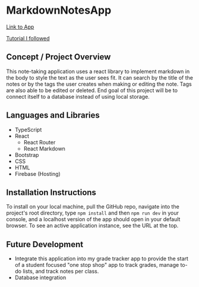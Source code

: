 # MarkdownNotesApp

[Link to App](https://notesapp-c9688.web.app/)

[Tutorial I followed](https://www.youtube.com/watch?v=j898RGRw0b4&t=1s)

## Concept / Project Overview
This note-taking application uses a react library to implement markdown in the body to style the text as the user sees fit. It can search by the title of the notes or by the tags the user creates when making or editing the note. Tags are also able to be edited or deleted. End goal of this project will be to connect itself to a database instead of using local storage.

## Languages and Libraries
- TypeScript
- React
  - React Router
  - React Markdown
- Bootstrap
- CSS
- HTML
- Firebase (Hosting)

## Installation Instructions
To install on your local machine, pull the GitHub repo, navigate into the project's root directory, type `npm install` and then `npm run dev` in your console, and a localhost version of the app should open in your default browser. To see an active application instance, see the URL at the top.

## Future Development
- Integrate this application into my grade tracker app to provide the start of a student focused "one stop shop" app to track grades, manage to-do lists, and track notes per class.
- Database integration

